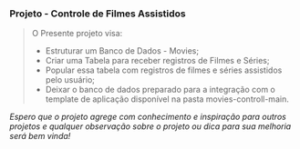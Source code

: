 ### Projeto - Controle de Filmes Assistidos

> O Presente projeto visa:
> - Estruturar um Banco de Dados - Movies;
> - Criar uma Tabela para receber registros de Filmes e Séries;
> - Popular essa tabela com registros de filmes e séries assistidos pelo usuário;
> - Deixar o banco de dados preparado para a integração com o template de aplicação disponível na pasta movies-controll-main.

_Espero que o projeto agrege com conhecimento e inspiração para outros projetos e qualquer observação sobre o projeto ou dica para sua melhoria será bem vinda!_